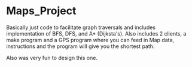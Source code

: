 # Maps_Project
Basically just code to facilitate graph traversals and includes implementation of BFS, DFS, and A* (Dijksta's).
Also includes 2 clients, a make program and a GPS program where you can feed in Map data, instructions and the program will give you the shortest path.

Also was very fun to design this one.
